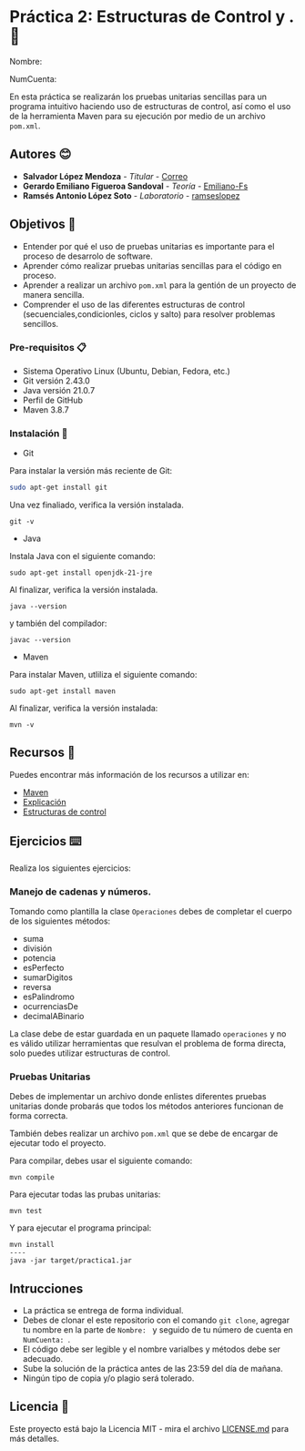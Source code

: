 # Práctica 2: Estructuras de Control y . 📌

Nombre:

NumCuenta:

En esta práctica se realizarán los pruebas unitarias sencillas para un programa intuitivo haciendo uso de estructuras de control, así como el uso de la herramienta Maven para su ejecución por medio de un archivo `pom.xml`.

## Autores 😊
* **Salvador López Mendoza** - *Titular* - [Correo](slm@ciencias.unam.mx)
* **Gerardo Emiliano Figueroa Sandoval** - *Teoría* - [Emiliano-Fs](https://github.com/Emiliano-FS)
* **Ramsés Antonio López Soto** - *Laboratorio* - [ramseslopez](https://github.com/ramseslopez)
  
## Objetivos 🚀

- Entender por qué el uso de pruebas unitarias es importante para el proceso de desarrolo de software.
- Aprender cómo realizar pruebas unitarias sencillas para el código en proceso.
- Aprender a realizar un archivo `pom.xml` para la gentión de un proyecto de manera sencilla.
- Comprender el uso de las diferentes estructuras de control (secuenciales,condicionles, ciclos y salto) para resolver problemas sencillos.

### Pre-requisitos 📋

- Sistema Operativo Linux (Ubuntu, Debian, Fedora, etc.)
- Git versión 2.43.0
- Java versión 21.0.7
- Perfil de GitHub
- Maven 3.8.7

### Instalación 🔧

- Git

Para instalar la versión más reciente de Git:

```bash
sudo apt-get install git

```
Una vez finaliado, verifica la versión instalada.

```
git -v
```

- Java
  
Instala Java con el siguiente comando:

```
sudo apt-get install openjdk-21-jre
```

Al finalizar, verifica la versión instalada.

```
java --version
```
y también del compilador:

```
javac --version
``` 

- Maven

Para instalar Maven, utliliza el siguiente comando:

```
sudo apt-get install maven
```

Al finalizar, verifica la versión instalada:

```
mvn -v
```

## Recursos 📖

Puedes encontrar más información de los recursos a utilizar en:

- [Maven](https://maven.apache.org/)
- [Explicación](https://eudriscabrera.com/blog/2022/apache-maven-101-explicando-la-magia-detras-de-un-archivo-pom.xml)
- [Estructuras de control](https://puntocomnoesunlenguaje.blogspot.com/2012/04/estructuras-de-control.html)

## Ejercicios ⌨️

Realiza los siguientes ejercicios:

### Manejo de cadenas y números.

Tomando como plantilla la clase `Operaciones` debes de completar el cuerpo de los siguientes métodos:

- suma
- división
- potencia
- esPerfecto
- sumarDigitos
- reversa 
- esPalindromo
- ocurrenciasDe
- decimalABinario

La clase debe de estar guardada en un paquete llamado `operaciones` y no es válido utilizar herramientas que resulvan el problema de forma directa, solo puedes utilizar estructuras de control.

### Pruebas Unitarias

Debes de implementar un archivo donde enlistes diferentes pruebas unitarias donde probarás que todos los métodos anteriores funcionan de forma correcta.

También debes realizar un archivo `pom.xml` que se debe de encargar de ejecutar todo el proyecto.

Para compilar, debes usar el siguiente comando:

```
mvn compile
```

Para ejecutar todas las prubas unitarias:

```
mvn test
```

Y para ejecutar el programa principal:

```
mvn install
----
java -jar target/practica1.jar
```

## Intrucciones

* La práctica se entrega de forma individual.
* Debes de clonar el este repositorio con el comando `git clone`, agregar tu nombre en la parte de `Nombre: ` y seguido de tu número de cuenta en `NumCuenta: `.
* El código debe ser legible y el nombre varialbes y métodos debe ser adecuado.
* Sube la solución de la práctica antes de las 23:59 del día de mañana.
* Ningún tipo de copia y/o plagio será tolerado.

## Licencia 📄

Este proyecto está bajo la Licencia MIT - mira el archivo [LICENSE.md](LICENSE.md) para más detalles.
